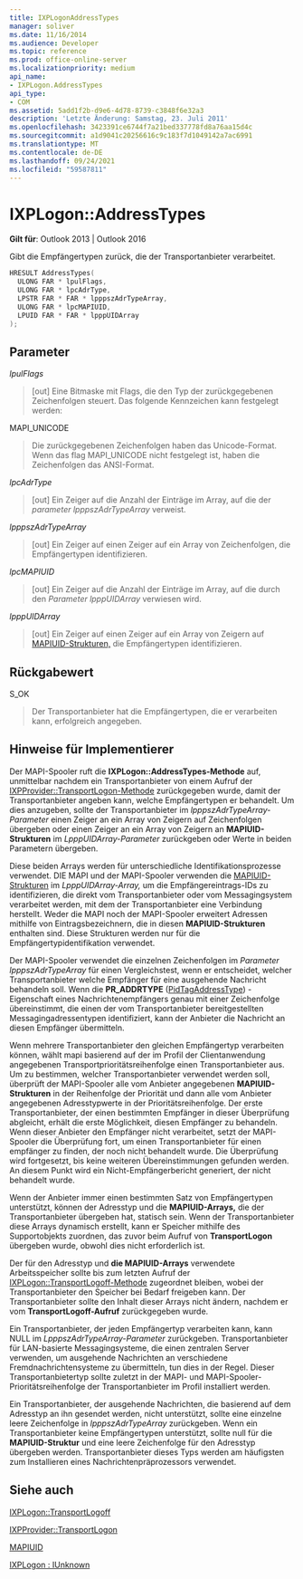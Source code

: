 ```yaml
---
title: IXPLogonAddressTypes
manager: soliver
ms.date: 11/16/2014
ms.audience: Developer
ms.topic: reference
ms.prod: office-online-server
ms.localizationpriority: medium
api_name:
- IXPLogon.AddressTypes
api_type:
- COM
ms.assetid: 5add1f2b-d9e6-4d78-8739-c3848f6e32a3
description: 'Letzte Änderung: Samstag, 23. Juli 2011'
ms.openlocfilehash: 3423391ce6744f7a21bed337778fd8a76aa15d4c
ms.sourcegitcommit: a1d9041c20256616c9c183f7d1049142a7ac6991
ms.translationtype: MT
ms.contentlocale: de-DE
ms.lasthandoff: 09/24/2021
ms.locfileid: "59587811"
---
```

# <a name="ixplogonaddresstypes"></a>IXPLogon::AddressTypes

  
  
**Gilt für**: Outlook 2013 | Outlook 2016 
  
Gibt die Empfängertypen zurück, die der Transportanbieter verarbeitet.
  
```cpp
HRESULT AddressTypes(
  ULONG FAR * lpulFlags,
  ULONG FAR * lpcAdrType,
  LPSTR FAR * FAR * lpppszAdrTypeArray,
  ULONG FAR * lpcMAPIUID,
  LPUID FAR * FAR * lpppUIDArray
);
```

## <a name="parameters"></a>Parameter

 _lpulFlags_
  
> [out] Eine Bitmaske mit Flags, die den Typ der zurückgegebenen Zeichenfolgen steuert. Das folgende Kennzeichen kann festgelegt werden:
    
MAPI_UNICODE 
  
> Die zurückgegebenen Zeichenfolgen haben das Unicode-Format. Wenn das flag MAPI_UNICODE nicht festgelegt ist, haben die Zeichenfolgen das ANSI-Format.
    
 _lpcAdrType_
  
> [out] Ein Zeiger auf die Anzahl der Einträge im Array, auf die der  _parameter lpppszAdrTypeArray_ verweist. 
    
 _lpppszAdrTypeArray_
  
> [out] Ein Zeiger auf einen Zeiger auf ein Array von Zeichenfolgen, die Empfängertypen identifizieren.
    
 _lpcMAPIUID_
  
> [out] Ein Zeiger auf die Anzahl der Einträge im Array, auf die durch den  _Parameter lpppUIDArray_ verwiesen wird. 
    
 _lpppUIDArray_
  
> [out] Ein Zeiger auf einen Zeiger auf ein Array von Zeigern auf [MAPIUID-Strukturen,](mapiuid.md) die Empfängertypen identifizieren. 
    
## <a name="return-value"></a>Rückgabewert

S_OK 
  
> Der Transportanbieter hat die Empfängertypen, die er verarbeiten kann, erfolgreich angegeben.
    
## <a name="notes-to-implementers"></a>Hinweise für Implementierer

Der MAPI-Spooler ruft die **IXPLogon::AddressTypes-Methode** auf, unmittelbar nachdem ein Transportanbieter von einem Aufruf der [IXPProvider::TransportLogon-Methode](ixpprovider-transportlogon.md) zurückgegeben wurde, damit der Transportanbieter angeben kann, welche Empfängertypen er behandelt. Um dies anzugeben, sollte der Transportanbieter im _lpppszAdrTypeArray-Parameter_ einen Zeiger an ein Array von Zeigern auf Zeichenfolgen übergeben oder einen Zeiger an ein Array von Zeigern an **MAPIUID-Strukturen** im _LpppUIDArray-Parameter_ zurückgeben oder Werte in beiden Parametern übergeben. 
  
Diese beiden Arrays werden für unterschiedliche Identifikationsprozesse verwendet. DIE MAPI und der MAPI-Spooler verwenden die [MAPIUID-Strukturen](mapiuid.md) im  _LpppUIDArray-Array,_ um die Empfängereintrags-IDs zu identifizieren, die direkt vom Transportanbieter oder vom Messagingsystem verarbeitet werden, mit dem der Transportanbieter eine Verbindung herstellt. Weder die MAPI noch der MAPI-Spooler erweitert Adressen mithilfe von Eintragsbezeichnern, die in diesen **MAPIUID-Strukturen** enthalten sind. Diese Strukturen werden nur für die Empfängertypidentifikation verwendet. 
  
Der MAPI-Spooler verwendet die einzelnen Zeichenfolgen im  _Parameter lpppszAdrTypeArray_ für einen Vergleichstest, wenn er entscheidet, welcher Transportanbieter welche Empfänger für eine ausgehende Nachricht behandeln soll. Wenn die **PR_ADDRTYPE** ([PidTagAddressType](pidtagaddresstype-canonical-property.md)) -Eigenschaft eines Nachrichtenempfängers genau mit einer Zeichenfolge übereinstimmt, die einen der vom Transportanbieter bereitgestellten Messagingadressentypen identifiziert, kann der Anbieter die Nachricht an diesen Empfänger übermitteln.
  
Wenn mehrere Transportanbieter den gleichen Empfängertyp verarbeiten können, wählt mapi basierend auf der im Profil der Clientanwendung angegebenen Transportprioritätsreihenfolge einen Transportanbieter aus. Um zu bestimmen, welcher Transportanbieter verwendet werden soll, überprüft der MAPI-Spooler alle vom Anbieter angegebenen **MAPIUID-Strukturen** in der Reihenfolge der Priorität und dann alle vom Anbieter angegebenen Adresstypwerte in der Prioritätsreihenfolge. Der erste Transportanbieter, der einen bestimmten Empfänger in dieser Überprüfung abgleicht, erhält die erste Möglichkeit, diesen Empfänger zu behandeln. Wenn dieser Anbieter den Empfänger nicht verarbeitet, setzt der MAPI-Spooler die Überprüfung fort, um einen Transportanbieter für einen empfänger zu finden, der noch nicht behandelt wurde. Die Überprüfung wird fortgesetzt, bis keine weiteren Übereinstimmungen gefunden werden. An diesem Punkt wird ein Nicht-Empfängerbericht generiert, der nicht behandelt wurde. 
  
Wenn der Anbieter immer einen bestimmten Satz von Empfängertypen unterstützt, können der Adresstyp und die **MAPIUID-Arrays,** die der Transportanbieter übergeben hat, statisch sein. Wenn der Transportanbieter diese Arrays dynamisch erstellt, kann er Speicher mithilfe des Supportobjekts zuordnen, das zuvor beim Aufruf von **TransportLogon** übergeben wurde, obwohl dies nicht erforderlich ist.
  
Der für den Adresstyp und **die MAPIUID-Arrays** verwendete Arbeitsspeicher sollte bis zum letzten Aufruf der [IXPLogon::TransportLogoff-Methode](ixplogon-transportlogoff.md) zugeordnet bleiben, wobei der Transportanbieter den Speicher bei Bedarf freigeben kann. Der Transportanbieter sollte den Inhalt dieser Arrays nicht ändern, nachdem er vom **TransportLogoff-Aufruf** zurückgegeben wurde. 
  
Ein Transportanbieter, der jeden Empfängertyp verarbeiten kann, kann NULL im  _LpppszAdrTypeArray-Parameter_ zurückgeben. Transportanbieter für LAN-basierte Messagingsysteme, die einen zentralen Server verwenden, um ausgehende Nachrichten an verschiedene Fremdnachrichtensysteme zu übermitteln, tun dies in der Regel. Dieser Transportanbietertyp sollte zuletzt in der MAPI- und MAPI-Spooler-Prioritätsreihenfolge der Transportanbieter im Profil installiert werden. 
  
Ein Transportanbieter, der ausgehende Nachrichten, die basierend auf dem Adresstyp an ihn gesendet werden, nicht unterstützt, sollte eine einzelne leere Zeichenfolge in  _lpppszAdrTypeArray_ zurückgeben. Wenn ein Transportanbieter keine Empfängertypen unterstützt, sollte null für die **MAPIUID-Struktur** und eine leere Zeichenfolge für den Adresstyp übergeben werden. Transportanbieter dieses Typs werden am häufigsten zum Installieren eines Nachrichtenpräprozessors verwendet. 
  
## <a name="see-also"></a>Siehe auch



[IXPLogon::TransportLogoff](ixplogon-transportlogoff.md)
  
[IXPProvider::TransportLogon](ixpprovider-transportlogon.md)
  
[MAPIUID](mapiuid.md)
  
[IXPLogon : IUnknown](ixplogoniunknown.md)

